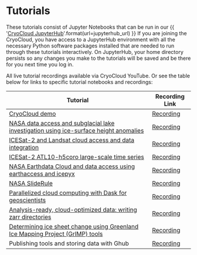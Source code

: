 # Tutorials

These tutorials consist of Jupyter Notebooks that can be run in our
{{ '[CryoCloud JupyterHub]({url})'.format(url=jupyterhub_url) }}
If you are joining the CryoCloud, you have access to a JupyterHub environment
with all the necessary Python software packages installed that are needed to run
through these tutorials interactively. On JupyterHub, your home directory persists
so any changes you make to the tutorials will be saved and be there for you next
time you log in.

All live tutorial recordings available via CryoCloud YouTube. Or see the table below for links to specific tutorial notebooks and recordings:


| Tutorial | Recording Link |
| ---  | --- |
| [CryoCloud demo](https://book.cryointhecloud.com/tutorials/cryocloud_demo/CryoCloud_demo.html) | [Recording](https://www.youtube.com/watch?v=ub86G53V12s)
| [NASA data access and subglacial lake investigation using ice-surface height anomalies](https://book.cryointhecloud.com/tutorials/IS2_ATL15_surface_height_anomalies/IS2_ATL15_surface_height_anomalies.html) | [Recording](https://youtu.be/HnGsCKyxkPo)
| [ICESat-2 and Landsat cloud access and data integration](https://book.cryointhecloud.com/tutorials/IS2_cloud_Landsat_integration.html) | [Recording](https://youtu.be/QNrDlwiomgc)
| [ICESat-2 ATL10-h5coro large-scale time series](https://book.cryointhecloud.com/external/ICESAT2_ATL10-h5coro_large_scale_time_series.html) | [Recording](https://youtu.be/iSRjtXoflRU)
| [NASA Earthdata Cloud and data access using earthaccess and icepyx](https://book.cryointhecloud.com/tutorials/NASA-Earthdata-Cloud-Access/index.html) | [Recording](https://youtu.be/VRG896cMtT0)
| [NASA SlideRule](https://book.cryointhecloud.com/tutorials/SlideRule_applications/SlideRule_applications.html) | [Recording](https://youtu.be/2kb_AU7mLzA)
| [Parallelized cloud computing with Dask for geoscientists](https://book.cryointhecloud.com/tutorials/dask_for_geoscientists.html) | [Recording](https://youtu.be/8B9H5Q5kmos)
| [Analysis-ready, cloud-optimized data: writing zarr directories](https://book.cryointhecloud.com/tutorials/ARCOdata_writingZarrs.html) | [Recording](https://youtu.be/CkQW_3gcFaM)
| [Determining ice sheet change using Greenland Ice Mapping Project (GrIMP) tools](https://book.cryointhecloud.com/tutorials/GrIMP/GrIMP_tutorial_AGU23.html) | [Recording](https://youtu.be/MSp7zke8ReE)
| Publishing tools and storing data with Ghub | [Recording](https://youtu.be/wwezHsz1j9M)
